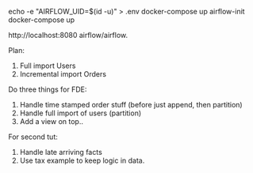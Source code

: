 echo -e "AIRFLOW_UID=$(id -u)" > .env
docker-compose up airflow-init
docker-compose up

http://localhost:8080
airflow/airflow.


Plan:
1. Full import Users
2. Incremental import Orders

Do three things for FDE:
1. Handle time stamped order stuff (before just append, then partition)
2. Handle full import of users (partition)
3. Add a view on top..

For second tut:
1. Handle late arriving facts
2. Use tax example to keep logic in data.
